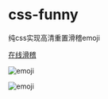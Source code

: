 # css-funny
纯css实现高清重置滑稽emoji

[在线滑稽](https://vf2e.github.io/css-funny/emoji.html)

![emoji](https://vf2e.github.io/emoji.png)

![emoji](https://vf2e.github.io/emoji.png)
